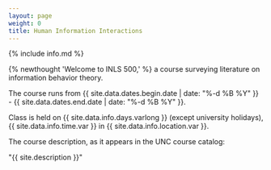 ```yaml
---
layout: page
weight: 0
title: Human Information Interactions
---
```


{% include info.md %}

{% newthought 'Welcome to INLS 500,' %} a course surveying literature on information behavior theory.

The course runs from {{ site.data.dates.begin.date | date: "%-d %B %Y" }} - {{ site.data.dates.end.date | date: "%-d %B %Y" }}. 

Class is held on {{ site.data.info.days.varlong }} (except university holidays), {{ site.data.info.time.var }} in {{ site.data.info.location.var }}.

The course description, as it appears in the UNC course catalog:

"{{ site.description }}"

